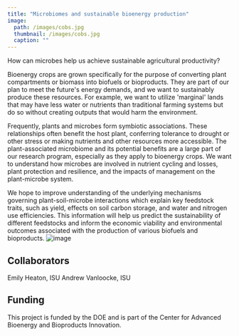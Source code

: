 ```yaml
---
title: "Microbiomes and sustainable bioenergy production"
image: 
  path: /images/cobs.jpg
  thumbnail: /images/cobs.jpg
  caption: ""
---
```


How can microbes help us achieve sustainable agricultural productivity?

Bioenergy crops are grown specifically for the purpose of converting plant compartments or biomass into biofuels or bioproducts. They are part of our plan to meet the future's energy demands, and we want to sustainably produce these resources.  For example, we want to utilize 'marginal' lands that may have less water or nutrients than traditional farming systems but do so without creating outputs that would harm the environment. 

Frequently, plants and microbes form symbiotic associations. These relationships often benefit the host plant, conferring tolerance to drought or other stress or making nutrients and other resources more accessible. The plant-associated microbiome and its potential benefits are a large part of our research program, especially as they apply to bioenergy crops. We want to understand how microbes are involved in nutrient cycling and losses, plant protection and resilience, and the impacts of management on the plant-microbe system.

We hope to improve understanding of the underlying mechanisms governing plant-soil-microbe interactions which explain key feedstock traits, such as yield, effects on soil carbon storage, and water and nitrogen use efficiencies. This information will help us predict the sustainability of different feedstocks and inform the economic viability and environmental outcomes associated with the production of various biofuels and bioproducts.
![image](https://user-images.githubusercontent.com/444212/111198152-40dc6280-858d-11eb-832b-1b3df3f8d47b.png)


## Collaborators
Emily Heaton, ISU
Andrew Vanloocke, ISU

## Funding

This project is funded by the DOE and is part of the Center for Advanced Bioenergy and Bioproducts Innovation.


